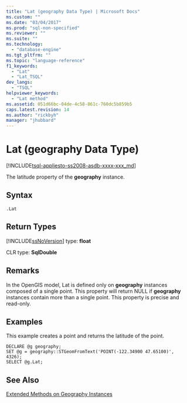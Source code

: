 ```yaml
---
title: "Lat (geography Data Type) | Microsoft Docs"
ms.custom: ""
ms.date: "03/04/2017"
ms.prod: "sql-non-specified"
ms.reviewer: ""
ms.suite: ""
ms.technology: 
  - "database-engine"
ms.tgt_pltfrm: ""
ms.topic: "language-reference"
f1_keywords: 
  - "Lat"
  - "Lat_TSQL"
dev_langs: 
  - "TSQL"
helpviewer_keywords: 
  - "Lat method"
ms.assetid: 051d66bc-04de-4c58-861c-760dc5b859b5
caps.latest.revision: 14
ms.author: "rickbyh"
manager: "jhubbard"
---
```

# Lat (geography Data Type)
[!INCLUDE[tsql-appliesto-ss2008-asdb-xxxx-xxx_md](../../relational-databases/import-export/includes/tsql-appliesto-ss2008-asdb-xxxx-xxx-md.md)]

  The latitude property of the **geography** instance.  
  
## Syntax  
  
```  
.Lat  
```  
  
## Return Types  
 [!INCLUDE[ssNoVersion](../../a9notintoc/includes/ssnoversion-md.md)] type: **float**  
  
 CLR type: **SqlDouble**  
  
## Remarks  
 In the OpenGIS model, Lat is defined only on **geography** instances composed of a single point. This property will return NULL if **geography** instances contain more than a single point. This property is precise and read-only.  
  
## Examples  
 This example creates a point and returns the latitude of the point.  
  
```  
DECLARE @g geography;  
SET @g = geography::STGeomFromText('POINT(-122.34900 47.65100)', 4326);  
SELECT @g.Lat;  
```  
  
## See Also  
 [Extended Methods on Geography Instances](../../t-sql/data-types/extended-methods-on-geography-instances.md)  
  
  